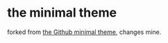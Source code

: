 # the minimal theme

forked from [the Github minimal theme](https://github.com/pages-themes/minimal), changes mine.
